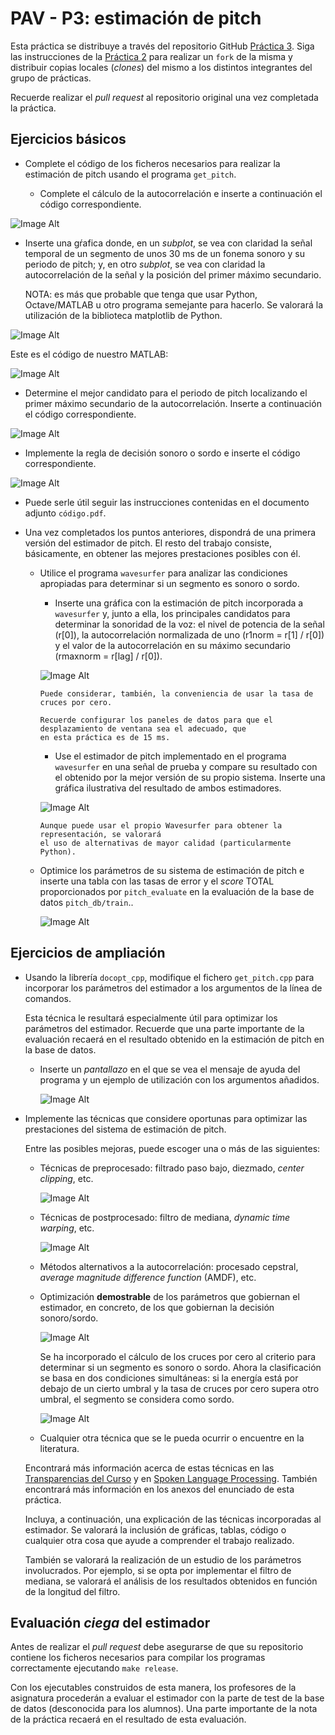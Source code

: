 PAV - P3: estimación de pitch
=============================

Esta práctica se distribuye a través del repositorio GitHub [Práctica 3](https://github.com/albino-pav/P3).
Siga las instrucciones de la [Práctica 2](https://github.com/albino-pav/P2) para realizar un `fork` de la
misma y distribuir copias locales (*clones*) del mismo a los distintos integrantes del grupo de prácticas.

Recuerde realizar el *pull request* al repositorio original una vez completada la práctica.

Ejercicios básicos
------------------

- Complete el código de los ficheros necesarios para realizar la estimación de pitch usando el programa
  `get_pitch`.

   * Complete el cálculo de la autocorrelación e inserte a continuación el código correspondiente.
     
![Image Alt](https://github.com/DAlonsoColl/P3/blob/599c44ae60b0d3cedd28e17fbb8fd06e43ae2693/Im_1.png)

   * Inserte una gŕafica donde, en un *subplot*, se vea con claridad la señal temporal de un segmento de
     unos 30 ms de un fonema sonoro y su periodo de pitch; y, en otro *subplot*, se vea con claridad la
	 autocorrelación de la señal y la posición del primer máximo secundario.

	 NOTA: es más que probable que tenga que usar Python, Octave/MATLAB u otro programa semejante para
	 hacerlo. Se valorará la utilización de la biblioteca matplotlib de Python.

![Image Alt](https://github.com/DAlonsoColl/P3/blob/56c8f37a039d4f586b8089867ee614e5a16b9a4a/Im_2.png)

Este es el código de nuestro MATLAB:

![Image Alt](https://github.com/DAlonsoColl/P3/blob/c3f94b27bf47819c3c496ad65e68af77f3514aa6/Im_3_.png)

   * Determine el mejor candidato para el periodo de pitch localizando el primer máximo secundario de la
     autocorrelación. Inserte a continuación el código correspondiente.

![Image Alt](https://github.com/DAlonsoColl/P3/blob/ec9d33aedda1d59e9e7f2bad4bfe957383090b04/Im_4.png)

   * Implemente la regla de decisión sonoro o sordo e inserte el código correspondiente.

![Image Alt](https://github.com/DAlonsoColl/P3/blob/ec9d33aedda1d59e9e7f2bad4bfe957383090b04/Im_5.png)

   * Puede serle útil seguir las instrucciones contenidas en el documento adjunto `código.pdf`.

- Una vez completados los puntos anteriores, dispondrá de una primera versión del estimador de pitch. El 
  resto del trabajo consiste, básicamente, en obtener las mejores prestaciones posibles con él.

  * Utilice el programa `wavesurfer` para analizar las condiciones apropiadas para determinar si un
    segmento es sonoro o sordo. 
	
	  - Inserte una gráfica con la estimación de pitch incorporada a `wavesurfer` y, junto a ella, los 
	    principales candidatos para determinar la sonoridad de la voz: el nivel de potencia de la señal
		(r[0]), la autocorrelación normalizada de uno (r1norm = r[1] / r[0]) y el valor de la
		autocorrelación en su máximo secundario (rmaxnorm = r[lag] / r[0]).

	![Image Alt](https://github.com/DAlonsoColl/P3/blob/ec9d33aedda1d59e9e7f2bad4bfe957383090b04/Im_6.png)

		Puede considerar, también, la conveniencia de usar la tasa de cruces por cero.

	    Recuerde configurar los paneles de datos para que el desplazamiento de ventana sea el adecuado, que
		en esta práctica es de 15 ms.

      - Use el estimador de pitch implementado en el programa `wavesurfer` en una señal de prueba y compare
	    su resultado con el obtenido por la mejor versión de su propio sistema.  Inserte una gráfica
		ilustrativa del resultado de ambos estimadores.

	![Image Alt](https://github.com/DAlonsoColl/P3/blob/ec9d33aedda1d59e9e7f2bad4bfe957383090b04/Im_7.png)
     
		Aunque puede usar el propio Wavesurfer para obtener la representación, se valorará
	 	el uso de alternativas de mayor calidad (particularmente Python).
  
  * Optimice los parámetros de su sistema de estimación de pitch e inserte una tabla con las tasas de error
    y el *score* TOTAL proporcionados por `pitch_evaluate` en la evaluación de la base de datos 
	`pitch_db/train`..

	![Image Alt](https://github.com/DAlonsoColl/P3/blob/ec9d33aedda1d59e9e7f2bad4bfe957383090b04/Im_8.png)

Ejercicios de ampliación
------------------------

- Usando la librería `docopt_cpp`, modifique el fichero `get_pitch.cpp` para incorporar los parámetros del
  estimador a los argumentos de la línea de comandos.
  
  Esta técnica le resultará especialmente útil para optimizar los parámetros del estimador. Recuerde que
  una parte importante de la evaluación recaerá en el resultado obtenido en la estimación de pitch en la
  base de datos.

  * Inserte un *pantallazo* en el que se vea el mensaje de ayuda del programa y un ejemplo de utilización
    con los argumentos añadidos.

    ![Image Alt](https://github.com/DAlonsoColl/P3/blob/ec9d33aedda1d59e9e7f2bad4bfe957383090b04/Im_9.png)

- Implemente las técnicas que considere oportunas para optimizar las prestaciones del sistema de estimación
  de pitch.

  Entre las posibles mejoras, puede escoger una o más de las siguientes:

  * Técnicas de preprocesado: filtrado paso bajo, diezmado, *center clipping*, etc.
 
	![Image Alt](https://github.com/DAlonsoColl/P3/blob/ec9d33aedda1d59e9e7f2bad4bfe957383090b04/Im_10.png)

  * Técnicas de postprocesado: filtro de mediana, *dynamic time warping*, etc.
 
	![Image Alt](https://github.com/DAlonsoColl/P3/blob/ec9d33aedda1d59e9e7f2bad4bfe957383090b04/Im_11.png)

  * Métodos alternativos a la autocorrelación: procesado cepstral, *average magnitude difference function*
    (AMDF), etc.
  * Optimización **demostrable** de los parámetros que gobiernan el estimador, en concreto, de los que
    gobiernan la decisión sonoro/sordo.

	![Image Alt](https://github.com/DAlonsoColl/P3/blob/ec9d33aedda1d59e9e7f2bad4bfe957383090b04/Im_12.png)

	Se ha incorporado el cálculo de los cruces por cero al criterio para determinar si un segmento es sonoro o sordo. Ahora la clasificación se basa en dos condiciones
	simultáneas: si la energía está por debajo de un cierto umbral y la tasa de cruces por cero supera otro umbral, el segmento se considera como sordo.

	![Image Alt](https://github.com/DAlonsoColl/P3/blob/ec9d33aedda1d59e9e7f2bad4bfe957383090b04/Im_13.png)

  * Cualquier otra técnica que se le pueda ocurrir o encuentre en la literatura.

  Encontrará más información acerca de estas técnicas en las [Transparencias del Curso](https://atenea.upc.edu/pluginfile.php/2908770/mod_resource/content/3/2b_PS%20Techniques.pdf)
  y en [Spoken Language Processing](https://discovery.upc.edu/iii/encore/record/C__Rb1233593?lang=cat).
  También encontrará más información en los anexos del enunciado de esta práctica.

  Incluya, a continuación, una explicación de las técnicas incorporadas al estimador. Se valorará la
  inclusión de gráficas, tablas, código o cualquier otra cosa que ayude a comprender el trabajo realizado.

  También se valorará la realización de un estudio de los parámetros involucrados. Por ejemplo, si se opta
  por implementar el filtro de mediana, se valorará el análisis de los resultados obtenidos en función de
  la longitud del filtro.
   

Evaluación *ciega* del estimador
-------------------------------

Antes de realizar el *pull request* debe asegurarse de que su repositorio contiene los ficheros necesarios
para compilar los programas correctamente ejecutando `make release`.

Con los ejecutables construidos de esta manera, los profesores de la asignatura procederán a evaluar el
estimador con la parte de test de la base de datos (desconocida para los alumnos). Una parte importante de
la nota de la práctica recaerá en el resultado de esta evaluación.
